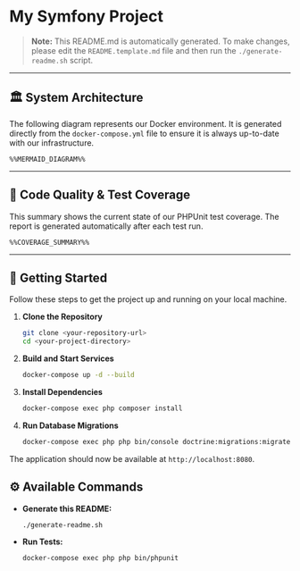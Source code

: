 # My Symfony Project

> **Note:** This README.md is automatically generated. To make changes, please edit the `README.template.md` file and then run the `./generate-readme.sh` script.

---

## 🏛️ System Architecture

The following diagram represents our Docker environment. It is generated directly from the `docker-compose.yml` file to ensure it is always up-to-date with our infrastructure.

```mermaid
%%MERMAID_DIAGRAM%%
```

---

## 🧪 Code Quality & Test Coverage

This summary shows the current state of our PHPUnit test coverage. The report is generated automatically after each test run.

```mermaid
%%COVERAGE_SUMMARY%%
```

---

## 🚀 Getting Started

Follow these steps to get the project up and running on your local machine.

1.  **Clone the Repository**
    ```bash
    git clone <your-repository-url>
    cd <your-project-directory>
    ```

2.  **Build and Start Services**
    ```bash
    docker-compose up -d --build
    ```

3.  **Install Dependencies**
    ```bash
    docker-compose exec php composer install
    ```

4.  **Run Database Migrations**
    ```bash
    docker-compose exec php php bin/console doctrine:migrations:migrate
    ```

The application should now be available at `http://localhost:8080`.

## ⚙️ Available Commands

-   **Generate this README:**
    ```bash
    ./generate-readme.sh
    ```
-   **Run Tests:**
    ```bash
    docker-compose exec php php bin/phpunit
    ```